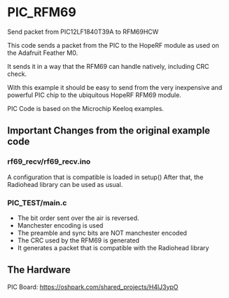 # PIC_RFM69
Send packet from PIC12LF1840T39A to RFM69HCW

This code sends a packet from the PIC to the HopeRF module as used on the Adafruit Feather M0.

It sends it in a way that the RFM69 can handle natively, including CRC check.

With this example it should be easy to send from the very inexpensive and powerful PIC chip to the ubiquitous HopeRF RFM69 module.


PIC Code is based on the Microchip Keeloq examples.

## Important Changes from the original example code

### rf69_recv/rf69_recv.ino
A configuration that is compatible is loaded in setup()
After that, the Radiohead library can be used as usual.

### PIC_TEST/main.c
- The bit order sent over the air is reversed.
- Manchester encoding is used
- The preamble and sync bits are NOT manchester encoded
- The CRC used by the RFM69 is generated
- It generates a packet that is compatible with the Radiohead library

## The Hardware

PIC Board: 
https://oshpark.com/shared_projects/H4lJ3ypO

